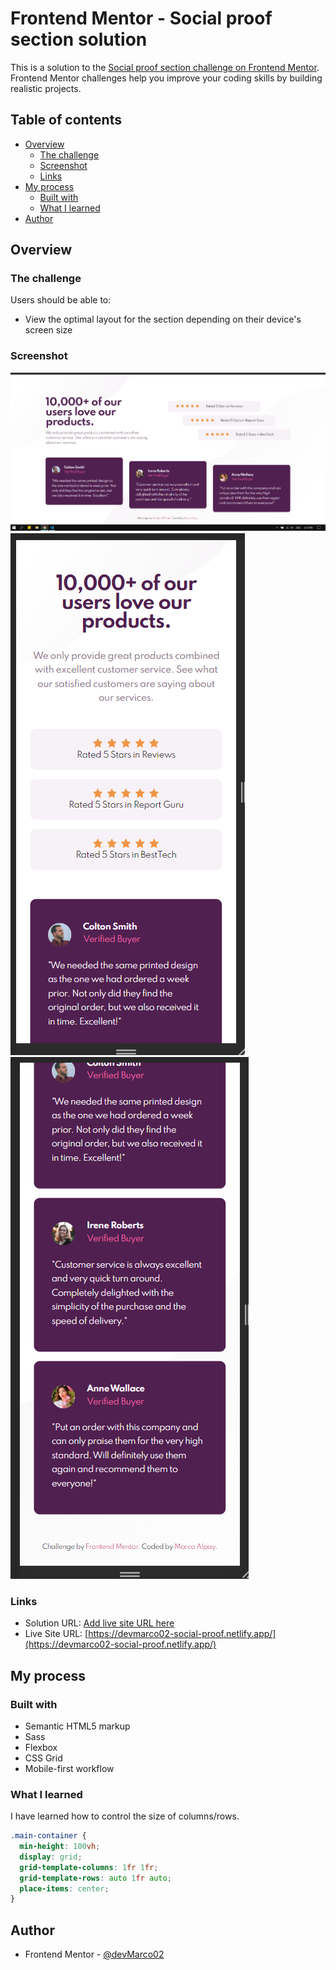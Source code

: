 # Frontend Mentor - Social proof section solution

This is a solution to the [Social proof section challenge on Frontend Mentor](https://www.frontendmentor.io/challenges/social-proof-section-6e0qTv_bA). Frontend Mentor challenges help you improve your coding skills by building realistic projects.

## Table of contents

- [Overview](#overview)
  - [The challenge](#the-challenge)
  - [Screenshot](#screenshot)
  - [Links](#links)
- [My process](#my-process)
  - [Built with](#built-with)
  - [What I learned](#what-i-learned)
- [Author](#author)

## Overview

### The challenge

Users should be able to:

- View the optimal layout for the section depending on their device's screen size

### Screenshot

![desktop](./images/desktop.png)
![mobile-top](./images/mobile-top.png)
![mobile-bottom](./images/mobile-bottom.png)

### Links

- Solution URL: [Add live site URL here](https://your-live-site-url.com)
- Live Site URL: [https://devmarco02-social-proof.netlify.app/](https://devmarco02-social-proof.netlify.app/)

## My process

### Built with

- Semantic HTML5 markup
- Sass
- Flexbox
- CSS Grid
- Mobile-first workflow

### What I learned

I have learned how to control the size of columns/rows.

```css
.main-container {
  min-height: 100vh;
  display: grid;
  grid-template-columns: 1fr 1fr;
  grid-template-rows: auto 1fr auto;
  place-items: center;
}
```

## Author

- Frontend Mentor - [@devMarco02](https://www.frontendmentor.io/profile/devMarco02)
